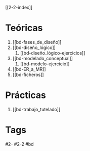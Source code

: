 [[2-2-index]]
# Teóricas
1. [[bd-fases_de_diseño]]
2. [[bd-diseño_lógico]]
	1. [[bd-diseño_lógico-ejercicios]]
3. [[bd-modelado_conceptual]]
	1. [[bd-modelo-ejercicio]]
4. [[bd-ER_a_MR]]
5. [[bd-ficheros]]
# Prácticas
1. [[bd-trabajo_tutelado]]
# Tags
#2- 
#2-2 
#bd